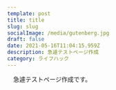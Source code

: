 ```yaml
---
template: post
title: title
slug: slug
socialImage: /media/gutenberg.jpg
draft: false
date: 2021-05-16T11:04:15.959Z
description: 急遽テストページ作成　
category: ライフハック
---
```

　急遽テストページ作成です。